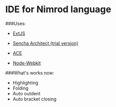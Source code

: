 IDE for Nimrod language
=======================


###Uses:


- [ExtJS]( www.sencha.com/products/extjs/)
    
- [Sencha Architect (trial version)](www.sencha.com/products/architect/)
    
- [ACE]( http://ace.c9.io/)
    
- [Node-Webkit]( https://github.com/rogerwang/node-webkit)


###What's works now:

- Highlighting
- Folding
- Auto outdent
- Auto bracket closing
